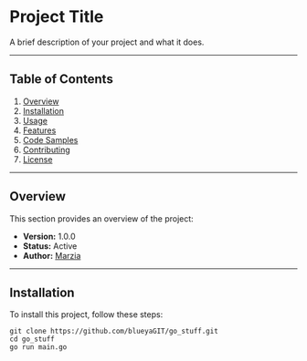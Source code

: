 # Project Title

A brief description of your project and what it does.

---

## Table of Contents
1. [Overview](#overview)
2. [Installation](#installation)
3. [Usage](#usage)
4. [Features](#features)
5. [Code Samples](#code-samples)
6. [Contributing](#contributing)
7. [License](#license)

---

## Overview

This section provides an overview of the project:

- **Version:** 1.0.0
- **Status:** Active
- **Author:** [Marzia](https://github.com/blueyaGit)

---

## Installation

To install this project, follow these steps:

`git clone https://github.com/blueyaGIT/go_stuff.git` <br>
`cd go_stuff`<br>
`go run main.go`
